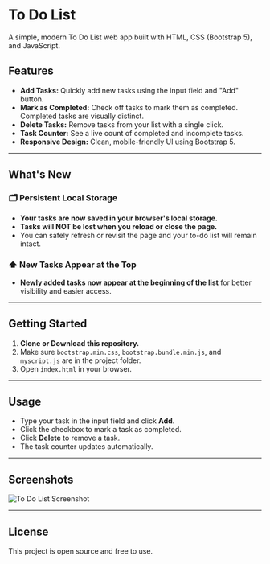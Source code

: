 # To Do List

A simple, modern To Do List web app built with HTML, CSS (Bootstrap 5), and JavaScript.

## Features

- **Add Tasks:** Quickly add new tasks using the input field and "Add" button.
- **Mark as Completed:** Check off tasks to mark them as completed. Completed tasks are visually distinct.
- **Delete Tasks:** Remove tasks from your list with a single click.
- **Task Counter:** See a live count of completed and incomplete tasks.
- **Responsive Design:** Clean, mobile-friendly UI using Bootstrap 5.

---

## **What's New**

### 🗂️ Persistent Local Storage  
- **Your tasks are now saved in your browser's local storage.**  
- **Tasks will NOT be lost when you reload or close the page.**  
- You can safely refresh or revisit the page and your to-do list will remain intact.

### ⬆️ New Tasks Appear at the Top  
- **Newly added tasks now appear at the beginning of the list** for better visibility and easier access.

---

## Getting Started

1. **Clone or Download this repository.**
2. Make sure `bootstrap.min.css`, `bootstrap.bundle.min.js`, and `myscript.js` are in the project folder.
3. Open `index.html` in your browser.

---

## Usage

- Type your task in the input field and click **Add**.
- Click the checkbox to mark a task as completed.
- Click **Delete** to remove a task.
- The task counter updates automatically.

---

## Screenshots

![To Do List Screenshot](screenshot.png)

---

## License

This project is open source and free to use.
